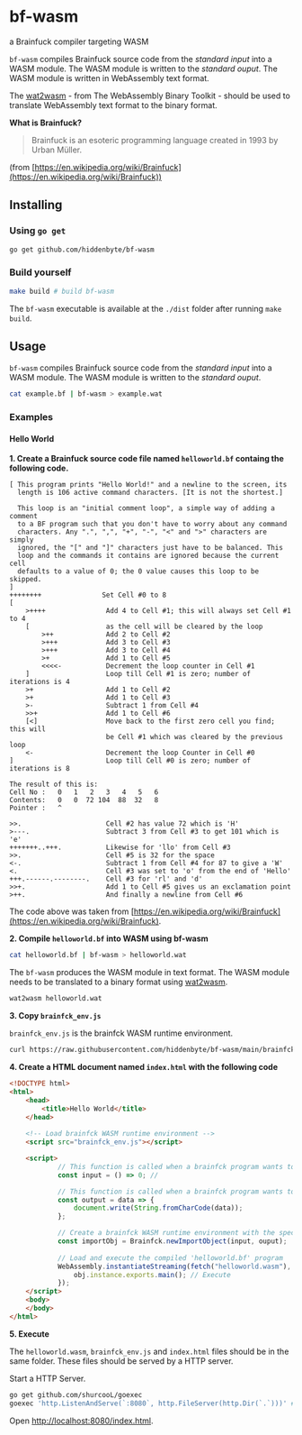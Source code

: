 # bf-wasm
a Brainfuck compiler targeting WASM

`bf-wasm` compiles Brainfuck source code from the _standard input_ into a WASM module. The WASM module is written to the _standard ouput_. The WASM module is written in WebAssembly text format.

The [wat2wasm](https://github.com/WebAssembly/wabt) - from The WebAssembly Binary Toolkit - should be used to translate WebAssembly text format to the binary format.

**What is Brainfuck?**

>  Brainfuck is an esoteric programming language created in 1993 by Urban Müller.

(from [https://en.wikipedia.org/wiki/Brainfuck](https://en.wikipedia.org/wiki/Brainfuck)) 

## Installing

### Using `go get`

```bash
go get github.com/hiddenbyte/bf-wasm
```

### Build yourself

```bash
make build # build bf-wasm
```

The `bf-wasm` executable is available at the `./dist` folder after running `make build`.

## Usage
`bf-wasm` compiles Brainfuck source code from the _standard input_ into a WASM module. The WASM module is written to the _standard ouput_.

```bash
cat example.bf | bf-wasm > example.wat
```

### Examples

#### Hello World

**1. Create a Brainfuck source code file named `helloworld.bf` containg the following code.**

```brainfuck
[ This program prints "Hello World!" and a newline to the screen, its
  length is 106 active command characters. [It is not the shortest.]

  This loop is an "initial comment loop", a simple way of adding a comment
  to a BF program such that you don't have to worry about any command
  characters. Any ".", ",", "+", "-", "<" and ">" characters are simply
  ignored, the "[" and "]" characters just have to be balanced. This
  loop and the commands it contains are ignored because the current cell
  defaults to a value of 0; the 0 value causes this loop to be skipped.
]
++++++++               Set Cell #0 to 8
[
    >++++               Add 4 to Cell #1; this will always set Cell #1 to 4
    [                   as the cell will be cleared by the loop
        >++             Add 2 to Cell #2
        >+++            Add 3 to Cell #3
        >+++            Add 3 to Cell #4
        >+              Add 1 to Cell #5
        <<<<-           Decrement the loop counter in Cell #1
    ]                   Loop till Cell #1 is zero; number of iterations is 4
    >+                  Add 1 to Cell #2
    >+                  Add 1 to Cell #3
    >-                  Subtract 1 from Cell #4
    >>+                 Add 1 to Cell #6
    [<]                 Move back to the first zero cell you find; this will
                        be Cell #1 which was cleared by the previous loop
    <-                  Decrement the loop Counter in Cell #0
]                       Loop till Cell #0 is zero; number of iterations is 8

The result of this is:
Cell No :   0   1   2   3   4   5   6
Contents:   0   0  72 104  88  32   8
Pointer :   ^

>>.                     Cell #2 has value 72 which is 'H'
>---.                   Subtract 3 from Cell #3 to get 101 which is 'e'
+++++++..+++.           Likewise for 'llo' from Cell #3
>>.                     Cell #5 is 32 for the space
<-.                     Subtract 1 from Cell #4 for 87 to give a 'W'
<.                      Cell #3 was set to 'o' from the end of 'Hello'
+++.------.--------.    Cell #3 for 'rl' and 'd'
>>+.                    Add 1 to Cell #5 gives us an exclamation point
>++.                    And finally a newline from Cell #6
```

The code above was taken from [https://en.wikipedia.org/wiki/Brainfuck](https://en.wikipedia.org/wiki/Brainfuck).

**2. Compile `helloworld.bf` into WASM using bf-wasm**

```bash
cat helloworld.bf | bf-wasm > helloworld.wat
```

The `bf-wasm` produces the WASM module in text format. The WASM module needs to be translated to a binary format using [wat2wasm](https://github.com/WebAssembly/wabt).

```bash
wat2wasm helloworld.wat
```

**3. Copy `brainfck_env.js`**

`brainfck_env.js` is the brainfck WASM runtime environment.

```bash
curl https://raw.githubusercontent.com/hiddenbyte/bf-wasm/main/brainfck_env.js  > brainfck_env.js
```

**4. Create a HTML document named `index.html` with the following code**

```html
<!DOCTYPE html>
<html>
    <head>
        <title>Hello World</title>
    </head>
    
    <!-- Load brainfck WASM runtime environment -->
    <script src="brainfck_env.js"></script>

    <script>
            // This function is called when a brainfck program wants to read from std input. ',' command.
            const input = () => 0; // 

            // This function is called when a brainfck program wants to write to std output. '.' command.
            const output = data => { 
                document.write(String.fromCharCode(data)); 
            };

            // Create a brainfck WASM runtime environment with the specified I/O sources.
            const importObj = Brainfck.newImportObject(input, ouput);
            
            // Load and execute the compiled 'helloworld.bf' program
            WebAssembly.instantiateStreaming(fetch("helloworld.wasm"), importObj).then(obj => {
                obj.instance.exports.main(); // Execute
            });
    </script>
    <body>
    </body>
</html>
```

**5. Execute**

The `helloworld.wasm`, `brainfck_env.js` and `index.html` files should be in the same folder. These files should be served by a HTTP server.

Start a HTTP Server.

```bash
go get github.com/shurcooL/goexec
goexec 'http.ListenAndServe(`:8080`, http.FileServer(http.Dir(`.`)))' # Start a HTTP server
```

Open [http://localhost:8080/index.html](http://localhost:8080/index.html). 